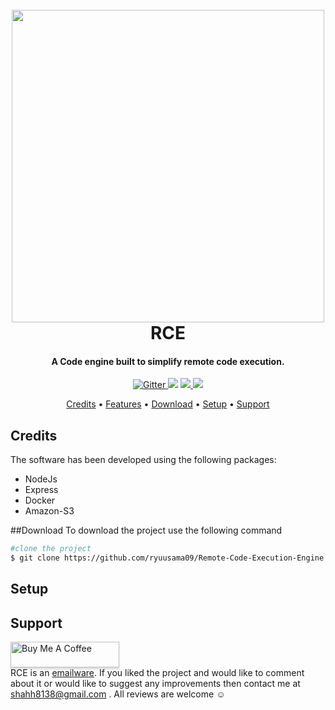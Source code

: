 <h1 align="center">
  <br>
 <img src="https://user-images.githubusercontent.com/80237556/219677696-38938035-dd29-4a67-a541-09923ffcdf8a.jpeg" width="500">
  <br>
  RCE
  <br>
</h1>
<h4 align="center">A Code engine built to simplify remote code execution.</h4>
<p align="center">
  <a href="https://badge.fury.io/js/electron-markdownify">
    <img src="https://badge.fury.io/js/electron-markdownify.svg"
         alt="Gitter">
  </a>
  <a href="https://gitter.im/amitmerchant1990/electron-markdownify"><img src="https://badges.gitter.im/amitmerchant1990/electron-markdownify.svg"></a>
  <a href="https://saythanks.io/to/bullredeyes@gmail.com">
      <img src="https://img.shields.io/badge/SayThanks.io-%E2%98%BC-1EAEDB.svg">
  </a>
  <a href="https://www.paypal.me/AmitMerchant">
    <img src="https://img.shields.io/badge/$-donate-ff69b4.svg?maxAge=2592000&amp;style=flat">
  </a>
</p>

<p align="center">
  <a href="#Credits">Credits</a> •
  <a href="#Features">Features</a> •
  <a href="#Download">Download</a> •
   <a href="#Setup">Setup</a> •
  <a href="#Support">Support</a> 
</p>

## Credits
The software has been developed using the following packages:
<ul>
<li> NodeJs</li>
<li>Express</li>
<li>Docker</li>
<li> Amazon-S3</li>
</ul>

##Download
To download the project use the following command 
<br>
```bash
#clone the project
$ git clone https://github.com/ryuusama09/Remote-Code-Execution-Engine.git
```
## Setup

## Support
<a href="https://www.buymeacoffee.com/ryuusama9" target="_blank"><img src="https://www.buymeacoffee.com/assets/img/custom_images/purple_img.png" alt="Buy Me A Coffee" style="height: 41px !important;width: 174px !important;box-shadow: 0px 3px 2px 0px rgba(190, 190, 190, 0.5) !important;-webkit-box-shadow: 0px 3px 2px 0px rgba(190, 190, 190, 0.5) !important;" ></a>
<br>
RCE is an [emailware](https://en.wiktionary.org/wiki/emailware). If you liked the project and would like to comment about it or would like to suggest
any improvements then contact me at <shahh8138@gmail.com> . All reviews are welcome ☺



